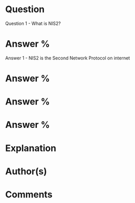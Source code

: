 # Question
Question 1 - What is NIS2?

# Answer %
Answer 1 - NIS2 is the Second Network Protocol on internet

# Answer %

# Answer %

# Answer %

# Explanation

# Author(s)

# Comments
